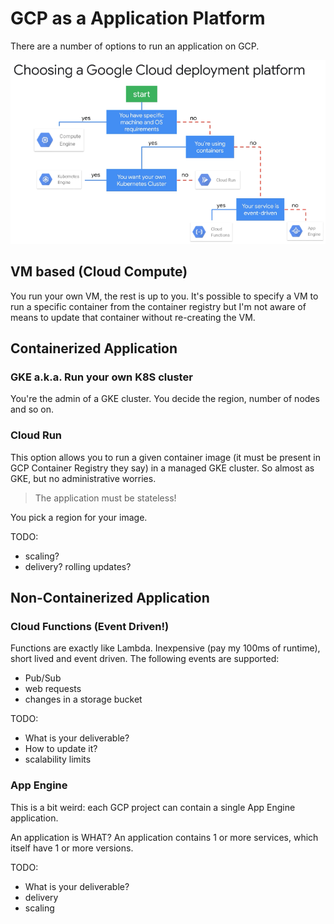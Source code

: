 # GCP as a Application Platform

There are a number of options to run an application on GCP.

![choosing application platform](gcp-choosing-a-deployment-type.png)

## VM based (Cloud Compute)

You run your own VM, the rest is up to you. It's possible to specify a VM to run a specific container from the container registry but I'm not aware of means to update that container without re-creating the VM.

## Containerized Application

### GKE a.k.a. Run your own K8S cluster

You're the admin of a GKE cluster. You decide the region, number of nodes and so on.

### Cloud Run

This option allows you to run a given container image (it must be present in GCP Container Registry they say) in a managed GKE cluster.
So almost as GKE, but no administrative worries.

> The application must be stateless!

You pick a region for your image.

TODO:
* scaling?
* delivery? rolling updates?

## Non-Containerized Application

### Cloud Functions (Event Driven!)

Functions are exactly like Lambda. Inexpensive (pay my 100ms of runtime), short lived and event driven. The following events are supported:
* Pub/Sub
* web requests
* changes in a storage bucket

TODO:
* What is your deliverable? 
* How to update it?
* scalability limits

### App Engine

This is a bit weird: each GCP project can contain a single App Engine application. 

An application is WHAT? An application contains 1 or more services, which itself have 1 or more versions.

TODO:
* What is your deliverable? 
* delivery
* scaling
